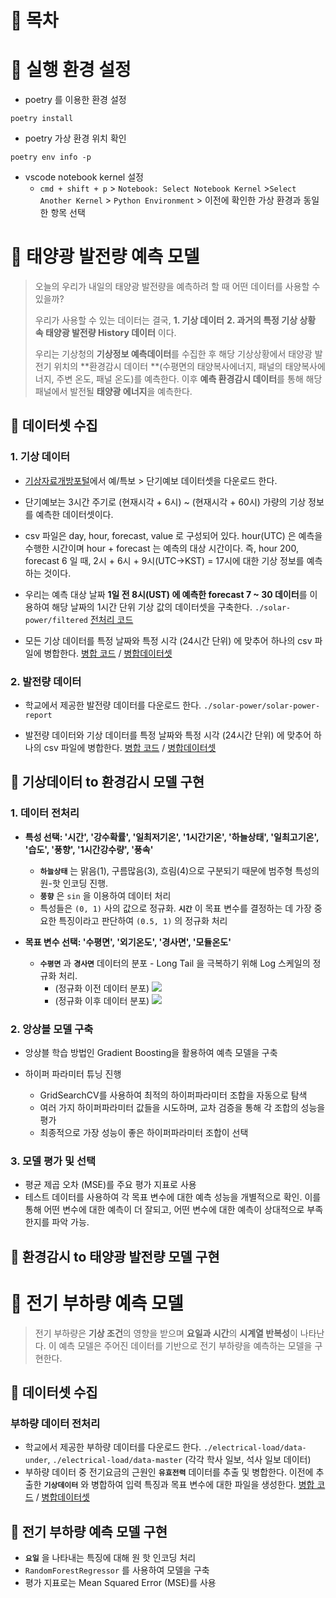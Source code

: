 # 📙 목차

# 📙 실행 환경 설정

- poetry 를 이용한 환경 설정

```shell
poetry install
```

- poetry 가상 환경 위치 확인

```shell
poetry env info -p
```

- vscode notebook kernel 설정
  - `cmd + shift + p` > `Notebook: Select Notebook Kernel` >`Select Another Kernel` > `Python Environment` > 이전에 확인한 가상 환경과 동일한 항목 선택



# 📙 태양광 발전량 예측 모델

> 오늘의 우리가 내일의 태양광 발전량을 예측하려 할 때 어떤 데이터를 사용할 수 있을까?
>
> 우리가 사용할 수 있는 데이터는 결국, **1. 기상 데이터** **2. 과거의 특정 기상 상황 속 태양광 발전량 History 데이터** 이다.
>
> 우리는 기상청의  **기상정보 예측데이터**를 수집한 후 해당 기상상황에서 태양광 발전기 위치의 **환경감시 데이터 **(수평면의 태양복사에너지, 패널의 태양복사에너지, 주변 온도, 패널 온도)를 예측한다. 이후 **예측 환경감시 데이터**를 통해 해당 패널에서 발전될 **태양광 에너지**을 예측한다.

## 📌 데이터셋 수집

### 1. 기상 데이터

- [기상자료개방포털](https://data.kma.go.kr/cmmn/main.do)에서 예/특보 > 단기예보 데이터셋을 다운로드 한다.
  
- 단기예보는 3시간 주기로 (현재시각 + 6시) ~ (현재시각 + 60시) 가량의 기상 정보를 예측한 데이터셋이다.
  
- csv 파일은 day, hour, forecast, value 로 구성되어 있다. hour(UTC) 은 예측을 수행한 시간이며 hour + forecast 는 예측의 대상 시간이다. 즉, hour 200, forecast 6 일 때, 2시 + 6시 + 9시(UTC->KST) = 17시에 대한 기상 정보를 예측하는 것이다.
  
- 우리는 예측 대상 날짜 **1일 전 8시(UST) 에 예측한 forecast 7 ~ 30 데이터**를 이용하여 해당 날짜의 1시간 단위 기상 값의 데이터셋을 구축한다. `./solar-power/filtered` [전처리 코드](https://github.com/y00njaekim/GIST-Campus-EMS/blob/main/solar-power/preprocess.ipynb)
  
- 모든 기상 데이터를 특정 날짜와 특정 시각 (24시간 단위) 에 맞추어 하나의 csv 파일에 병합한다. [병합 코드](https://github.com/y00njaekim/GIST-Campus-EMS/blob/main/solar-power/merge1.ipynb) / [병합데이터셋](https://github.com/y00njaekim/GIST-Campus-EMS/blob/main/solar-power/merged_dataset.csv)
  

### 2. 발전량 데이터

- 학교에서 제공한 발전량 데이터를 다운로드 한다. `./solar-power/solar-power-report`
  
- 발전량 데이터와 기상 데이터를 특정 날짜와 특정 시각 (24시간 단위) 에 맞추어 하나의 csv 파일에 병합한다. [병합 코드](https://github.com/y00njaekim/GIST-Campus-EMS/blob/main/solar-power/merge2.ipynb) / [병합데이터셋]()
  

## 📌 기상데이터 to 환경감시 모델 구현

### 1. 데이터 전처리

- **특성 선택: '시간', '강수확률', '일최저기온', '1시간기온', '하늘상태', '일최고기온', '습도', '풍향', '1시간강수량', '풍속'**
  - **`하늘상태`** 는 맑음(1), 구름많음(3), 흐림(4)으로 구분되기 때문에 범주형 특성의 원-핫 인코딩 진행.
  - **`풍향`** 은 `sin` 을 이용하여 데이터 처리
  - 특성들은 `(0, 1)` 사의 값으로 정규화. **`시간`** 이 목표 변수를 결정하는 데 가장 중요한 특징이라고 판단하여 `(0.5, 1)` 의 정규화 처리
  
- **목표 변수 선택: '수평면', '외기온도', '경사면', '모듈온도'**
  - **`수평면`** 과 **`경사면`** 데이터의 분포 - Long Tail 을 극복하기 위해 Log 스케일의 정규화 처리.
    - (정규화 이전 데이터 분포)
      <img src="https://github.com/y00njaekim/GIST-Campus-EMS/assets/56385667/92b67e35-bdbf-44e1-837e-c4e8a73b870f"/>
    - (정규화 이후 데이터 분포)
      <img src="https://github.com/y00njaekim/GIST-Campus-EMS/assets/56385667/ba19355c-43f9-46b4-9c65-ef535919ab68"/>


### 2. 앙상블 모델 구축

- 앙상블 학습 방법인 Gradient Boosting을 활용하여 예측 모델을 구축

- 하이퍼 파라미터 튜닝 진행
  - GridSearchCV를 사용하여 최적의 하이퍼파라미터 조합을 자동으로 탐색
  - 여러 가지 하이퍼파라미터 값들을 시도하며, 교차 검증을 통해 각 조합의 성능을 평가
  - 최종적으로 가장 성능이 좋은 하이퍼파라미터 조합이 선택
  

### 3. 모델 평가 및 선택

- 평균 제곱 오차 (MSE)를 주요 평가 지표로 사용
- 테스트 데이터를 사용하여 각 목표 변수에 대한 예측 성능을 개별적으로 확인. 이를 통해 어떤 변수에 대한 예측이 더 잘되고, 어떤 변수에 대한 예측이 상대적으로 부족한지를 파악 가능.

## 📌 환경감시 to 태양광 발전량 모델 구현



# 📙 전기 부하량 예측 모델

> 전기 부하량은 **기상 조건**의 영향을 받으며 **요일과 시간**의 **시계열 반복성**이 나타난다. 이 예측 모델은 주어진 데이터를 기반으로 전기 부하량을 예측하는 모델을 구현한다.

## 📌 데이터셋 수집

###  부하량 데이터 전처리

- 학교에서 제공한 부하량 데이터를 다운로드 한다. `./electrical-load/data-under`, `./electrical-load/data-master` (각각 학사 일보, 석사 일보 데이터)
- 부하량 데이터 중 전기요금의 근원인 **`유효전력`**  데이터를 추출 및 병합한다.
  이전에 추출한 **`기상데이터`** 와 병합하여 입력 특징과 목표 변수에 대한 파일을 생성한다.  [병합 코드](https://github.com/y00njaekim/GIST-Campus-EMS/blob/main/electrical-load/preprocess.ipynb) / [병합데이터셋](https://github.com/y00njaekim/GIST-Campus-EMS/blob/main/electrical-load/merged_data.csv)

## 📌 전기 부하량 예측 모델 구현

- **`요일`** 을 나타내는 특징에 대해 원 핫 인코딩 처리
- `RandomForestRegressor` 를 사용하여 모델을 구축
- 평가 지표로는 Mean Squared Error (MSE)를 사용



